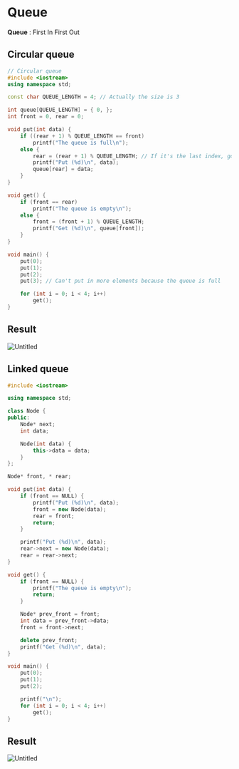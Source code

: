 # Queue
**Queue** : First In First Out

## Circular queue
~~~C++
// Circular queue
#include <iostream>
using namespace std;

const char QUEUE_LENGTH = 4; // Actually the size is 3

int queue[QUEUE_LENGTH] = { 0, };
int front = 0, rear = 0;

void put(int data) {
	if ((rear + 1) % QUEUE_LENGTH == front)
		printf("The queue is full\n");
	else {
		rear = (rear + 1) % QUEUE_LENGTH; // If it's the last index, go back to index 0, or else index++
		printf("Put (%d)\n", data);
		queue[rear] = data;
	}
}

void get() {
	if (front == rear)
		printf("The queue is empty\n");
	else {
		front = (front + 1) % QUEUE_LENGTH;
		printf("Get (%d)\n", queue[front]);
	}
}

void main() {
	put(0);
	put(1);
	put(2);
	put(3); // Can't put in more elements because the queue is full

	for (int i = 0; i < 4; i++)
		get();
}
~~~
## Result
![Untitled](https://user-images.githubusercontent.com/67142421/148781335-6733cb27-860c-44ba-b39a-5f480d82d9a4.png)

## Linked queue
~~~C++
#include <iostream>

using namespace std;

class Node {
public:
	Node* next;
	int data;

	Node(int data) {
		this->data = data;
	}
};

Node* front, * rear;

void put(int data) {
	if (front == NULL) {
		printf("Put (%d)\n", data);
		front = new Node(data);
		rear = front;
		return;
	}

	printf("Put (%d)\n", data);
	rear->next = new Node(data);
	rear = rear->next;
}

void get() {
	if (front == NULL) {
		printf("The queue is empty\n");
		return;
	}

	Node* prev_front = front;
	int data = prev_front->data;
	front = front->next;

	delete prev_front;
	printf("Get (%d)\n", data);
}

void main() {
	put(0);
	put(1);
	put(2);

	printf("\n");
	for (int i = 0; i < 4; i++)
		get();
}
~~~
## Result
![Untitled](https://user-images.githubusercontent.com/67142421/148788540-176bc3ed-4744-4f07-8911-c082ee9c83d7.png)

